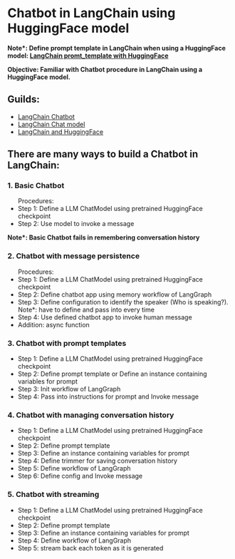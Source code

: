 <h1>Chatbot in LangChain using HuggingFace model</h1>

<p><b>Note*: Define prompt template in LangChain when using a HuggingFace model: <a href='https://stackoverflow.com/questions/76178954/giving-systemmessage-context-to-conversationalretrievalchain-and-conversationbuf'>LangChain promt_template with HuggingFace</a></b></p>

<p>
    <b>
    Objective: Familiar with Chatbot procedure in LangChain using a HuggingFace model.
    </b>
</p>
<h2>Guilds:</h2>
<ul>
    <li><a href="https://python.langchain.com/docs/tutorials/chatbot/">LangChain Chatbot</a></li>
    <li><a href="https://python.langchain.com/docs/concepts/chat_models/">LangChain Chat model</a></li>
    <li><a href="https://python.langchain.com/docs/integrations/providers/huggingface/">LangChain and HuggingFace</a></li>
</ul>
<h2>There are many ways to build a Chatbot in LangChain:</h2>

<h3>1. Basic Chatbot</h3>
<ul>
    Procedures:
    <li>Step 1: Define a LLM ChatModel using pretrained HuggingFace checkpoint</li>
    <li>Step 2: Use model to invoke a message</li>
</ul>
<p><b>Note*: Basic Chatbot fails in remembering conversation history</b></p>
<h3>2. Chatbot with message persistence</h3>
<ul>
    Procedures:
    <li>Step 1: Define a LLM ChatModel using pretrained HuggingFace checkpoint</li>
    <li>Step 2: Define chatbot app using memory workflow of LangGraph</li>
    <li>Step 3: Define configuration to identify the speaker (Who is speaking?). Note*: have to define and pass into every time</li>
    <li>Step 4: Use defined chatbot app to invoke human message</li>
    <li>Addition: async function</li>
</ul>
<h3>3. Chatbot with prompt templates</h3>
<ul>
    <li>Step 1: Define a LLM ChatModel using pretrained HuggingFace checkpoint</li>
    <li>Step 2: Define prompt template or Define an instance containing variables for prompt</li>
    <li>Step 3: Init workflow of LangGraph</li>
    <li>Step 4: Pass into instructions for prompt and Invoke message</li>
</ul>
<h3>4. Chatbot with managing conversation history</h3>
<ul>
    <li>Step 1: Define a LLM ChatModel using pretrained HuggingFace checkpoint</li>
    <li>Step 2: Define prompt template</li>
    <li>Step 3: Define an instance containing variables for prompt</li>
    <li>Step 4: Define trimmer for saving conversation history</li>
    <li>Step 5: Define workflow of LangGraph</li>
    <li>Step 6: Define config and Invoke message</li>
</ul>
<h3>5. Chatbot with streaming</h3>
<ul>
    <li>Step 1: Define a LLM ChatModel using pretrained HuggingFace checkpoint</li>
    <li>Step 2: Define prompt template</li>
    <li>Step 3: Define an instance containing variables for prompt</li>
    <li>Step 4: Define workflow of LangGraph</li>
    <li>Step 5: stream back each token as it is generated</li>
</ul>





